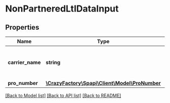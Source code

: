 # NonPartneredLtlDataInput

## Properties
Name | Type | Description | Notes
------------ | ------------- | ------------- | -------------
**carrier_name** | **string** | The carrier that you are using for the inbound shipment. | 
**pro_number** | [**\CrazyFactory\Spapi\Client\Model\ProNumber**](ProNumber.md) |  | 

[[Back to Model list]](../README.md#documentation-for-models) [[Back to API list]](../README.md#documentation-for-api-endpoints) [[Back to README]](../README.md)


